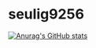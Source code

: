 # seulig9256
[![Anurag's GitHub stats](https://github-readme-stats.vercel.app/api?username=seulgi9256)](https://github.com/anuraghazra/github-readme-stats)
